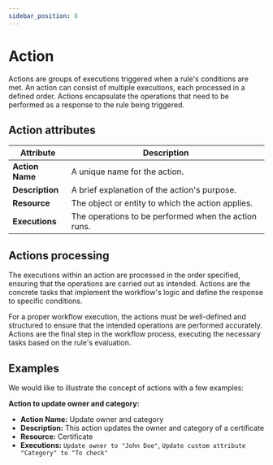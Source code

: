 ```yaml
---
sidebar_position: 8
---
```


# Action

Actions are groups of executions triggered when a rule's conditions are met. An action can consist of multiple executions, each processed in a defined order. Actions encapsulate the operations that need to be performed as a response to the rule being triggered.

## Action attributes

| Attribute        | Description                                          |
|------------------|------------------------------------------------------|
| **Action Name**  | A unique name for the action.                        |
| **Description**  | A brief explanation of the action's purpose.         |
| **Resource**     | The object or entity to which the action applies.    |
| **Executions**   | The operations to be performed when the action runs. |

## Actions processing

The executions within an action are processed in the order specified, ensuring that the operations are carried out as intended. Actions are the concrete tasks that implement the workflow's logic and define the response to specific conditions.

For a proper workflow execution, the actions must be well-defined and structured to ensure that the intended operations are performed accurately. Actions are the final step in the workflow process, executing the necessary tasks based on the rule's evaluation.

## Examples

We would like to illustrate the concept of actions with a few examples:

**Action to update owner and category:**

- **Action Name:** Update owner and category
- **Description:** This action updates the owner and category of a certificate
- **Resource:** Certificate
- **Executions:** `Update owner to "John Doe"`, `Update custom attribute "Category" to "To check"`
